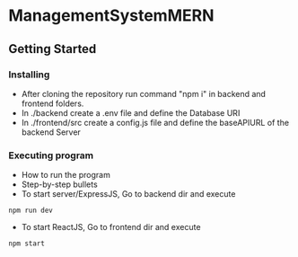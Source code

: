 # ManagementSystemMERN

## Getting Started

### Installing

* After cloning the repository run command "npm i" in backend and frontend folders.
* In ./backend create a .env file and define the Database URI
* In ./frontend/src create a config.js file and define the baseAPIURL of the backend Server


### Executing program

* How to run the program
* Step-by-step bullets
* To start server/ExpressJS, Go to backend dir and execute
```
npm run dev
```
* To start ReactJS, Go to frontend dir and execute
```
npm start
```
